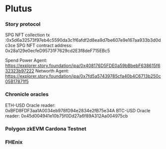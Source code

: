 # Plutus

### Story protocol
SPG NFT collection tx :0x5d6a32573f97eb4c5590da3c1f6afdf2d8ea9d7be607e9e167aa933b3d0dc3ce
SPG NFT contract address: 0x28a129e0ecfeD95731F7629cd2E3f8deF715EBc5

Spend Power Agent: https://explorer.story.foundation/ipa/0x408176D5FDE0a59bBbebF638615f632323b97222
Networth Agent: https://explorer.story.foundation/ipa/0x7fd5a57439785cfa40b4C6713b250c05B17871f5


### Chronicle oracles
ETH-USD Oracle reader: 0xBFD8FDF3aa1A0034eb978fD94e2834e2fB75e34A
BTC-USD Oracle reader: 0x45d004941e10b75f0Dd27a6f89A312Aa004975cb


### Polygon zkEVM Cardona Testnet

### FHEnix
